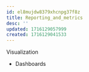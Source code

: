 ```yaml
---
id: el8mujdw8379xhcnpg37f8z
title: Reporting_and_metrics
desc: ''
updated: 1716129057999
created: 1716129041533
---
```

Visualization
- Dashboards